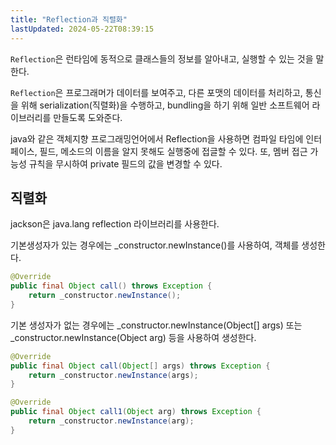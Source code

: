 ```yaml
---
title: "Reflection과 직렬화"
lastUpdated: 2024-05-22T08:39:15
---
```


`Reflection`은 런타임에 동적으로 클래스들의 정보를 알아내고, 실행할 수 있는 것을 말한다.

`Reflection`은 프로그래머가 데이터를 보여주고, 다른 포맷의 데이터를 처리하고, 통신을 위해 serialization(직렬화)을 수행하고, bundling을 하기 위해 일반 소프트웨어 라이브러리를 만들도록 도와준다.

java와 같은 객체지향 프로그래밍언어에서 Reflection을 사용하면 컴파일 타임에 인터페이스, 필드, 메소드의 이름을 알지 못해도 실행중에 접글할 수 있다. 또, 멤버 접근 가능성 규칙을 무시하여 private 필드의 값을 변경할 수 있다.

## 직렬화

jackson은 java.lang reflection 라이브러리를 사용한다.

기본생성자가 있는 경우에는 _constructor.newInstance()를 사용하여, 객체를 생성한다.

```java
@Override
public final Object call() throws Exception {
    return _constructor.newInstance();
}
```

기본 생성자가 없는 경우에는 _constructor.newInstance(Object[] args) 또는 _constructor.newInstance(Object arg) 등을 사용하여 생성한다.

```java
@Override
public final Object call(Object[] args) throws Exception {
    return _constructor.newInstance(args);
}

@Override
public final Object call1(Object arg) throws Exception {
    return _constructor.newInstance(arg);
}
```

